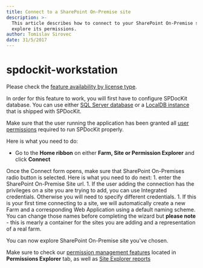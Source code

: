 ```yaml
---
title: Connect to a SharePoint On-Premise site
description: >-
  This article describes how to connect to your SharePoint On-Premise site and
  explore its permissions.
author: Tomislav Sirovec
date: 31/5/2017
---
```


# spdockit-workstation

Please check the [feature availability by license type](https://www.spdockit.com/orders).

In order for this feature to work, you will first have to configure SPDocKit database. You can use either [SQL Server database](spdockit-workstation.md#internal/configuration/configure-spdockit-database) or a [LocalDB instance](spdockit-workstation.md#internal/configuration/configure-localdb) that is shipped with SPDocKit.

Make sure that the user running the application has been granted all [user permissions](spdockit-workstation.md#internal/requirements/sharepoint-on-premises-user-permissions-requirements) required to run SPDocKit properly.

Here is what you need to do:

* Go to the **Home ribbon** on either **Farm, Site or Permission Explorer** and click **Connect**

Once the Connect form opens, make sure that SharePoint On-Premises radio button is selected. Here is what you need to do next: 1. enter the SharePoint On-Premise Site url. 1. If the user adding the connection has the privileges on a site you are trying to add, you can use Integrated credentials. Otherwise you will need to specify different credentials. 1. If this is your first time connecting to a site, we will automatically create a new Farm and a corresponding Web Application using a default naming scheme. You can change those names before completing the wizard but **please note** - this is mearly a container for the sites you are adding and a representation of a real farm.

You can now explore SharePoint On-Premise site you've chosen.

Make sure to check our [permission management features](spdockit-workstation.md#internal/permission-management/manage-permissions-ribbon-actions) located in **Permissions Explorer** tab, as well as [Site Explorer reports](spdockit-workstation.md#internal/get-to-know-spdockit/site-explorer-screen)


